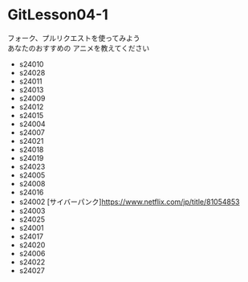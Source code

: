 # GitLesson04-1
フォーク、プルリクエストを使ってみよう  
あなたのおすすめの
アニメを教えてください  

* s24010
* s24028
* s24011
* s24013
* s24009
* s24012
* s24015
* s24004
* s24007
* s24021
* s24018
* s24019
* s24023
* s24005
* s24008
* s24016
* s24002 [サイバーパンク]<https://www.netflix.com/jp/title/81054853>
* s24003
* s24025
* s24001
* s24017
* s24020
* s24006
* s24022
* s24027
